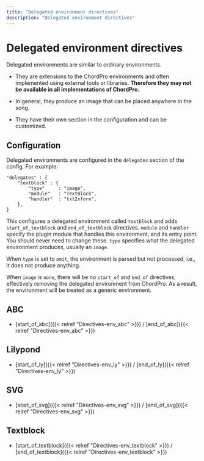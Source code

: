 ```yaml
---
title: "Delegated environment directives"
description: "Delegated environment directives"
---
```


# Delegated environment directives

Delegated environments are similar to ordinary environments.

* They are extensions to the ChordPro environments and 
  often implemented using external tools or libraries.
  **Therefore they may not be available in all implementations of ChordPro.**

* In general, they produce an image that can be placed anywhere in the song.

* They have their own section in the configuration and can be
  customized.
  
## Configuration

Delegated environments are configured in the `delegates` section of
the config. For example:

    "delegates" : {
        "textblock" : {
            "type"     : "image",
            "module"   : "TextBlock",
            "handler"  : "txt2xform",
        },
    }

This configures a delegated environment called `textblock` and adds
`start_of_textblock` and `end_of_textblock` directives. `module`
and `handler` specify the plugin module that handles this environment,
and its entry point. You should never need to change these. `type`
specifies what the delegated environment produces, usually an `image`.

When `type` is set to `omit`, the environment is parsed but not processed,
i.e., it does not produce anything. 

When `image` is `none`, there will be no `start_of` and `end_of`
directives, effectively removing the delegated environment from
ChordPro. As a result, the environment will be treated as a generic
environment.

## ABC

* [start_of_abc]({{< relref "Directives-env_abc" >}}) / [end_of_abc]({{< relref "Directives-env_abc" >}})

## Lilypond

* [start_of_ly]({{< relref "Directives-env_ly" >}}) / [end_of_ly]({{< relref "Directives-env_ly" >}})

## SVG

* [start_of_svg]({{< relref "Directives-env_svg" >}}) / [end_of_svg]({{< relref "Directives-env_svg" >}})

## Textblock

* [start_of_textblock]({{< relref "Directives-env_textblock" >}}) / [end_of_textblock]({{< relref "Directives-env_textblock" >}})
